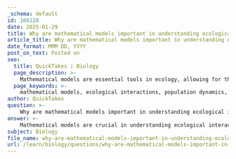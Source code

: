```yaml
---
_schema: default
id: 166128
date: 2025-01-29
title: Why are mathematical models important in understanding ecological interactions?
article_title: Why are mathematical models important in understanding ecological interactions?
date_format: MMM DD, YYYY
post_on_text: Posted on
seo:
  title: QuickTakes | Biology
  page_description: >-
    Mathematical models are essential tools in ecology, allowing for the prediction, analysis, and understanding of complex ecological interactions and their implications for species populations and conservation efforts.
  page_keywords: >-
    mathematical models, ecological interactions, population dynamics, predictions, species interactions, environmental impacts, theoretical ecology, conservation biology, coevolution, resource management
author: QuickTakes
question: >-
    Why are mathematical models important in understanding ecological interactions?
answer: >-
    Mathematical models are crucial in understanding ecological interactions for several reasons:\n\n1. **Prediction of Population Dynamics**: Mathematical models allow ecologists to predict how populations of different species will change over time. For instance, models like the Lotka-Volterra equations can illustrate how predator-prey dynamics operate, helping to forecast population fluctuations based on various parameters such as birth rates, death rates, and carrying capacity.\n\n2. **Analysis of Species Interactions**: These models provide a framework for analyzing complex interactions between species, such as competition, predation, and parasitism. By quantifying these interactions through mathematical equations, ecologists can better understand the underlying mechanisms that drive ecological relationships.\n\n3. **Understanding Environmental Impacts**: Mathematical models can simulate the effects of environmental changes, such as habitat destruction or climate change, on species populations and interactions. This predictive capability is essential for conservation efforts and resource management.\n\n4. **Framework for Theoretical Ecology**: Historical models, such as the Lotka-Volterra competition model, have laid the groundwork for theoretical ecology. They help explain fundamental ecological principles, such as competitive exclusion and species diversity, by providing a structured way to analyze how species compete for resources.\n\n5. **Practical Applications**: Beyond theoretical insights, mathematical models have practical applications in fields like conservation biology and invasive species management. They help predict how populations will respond to management strategies or environmental changes, guiding effective decision-making.\n\n6. **Incorporation of Complexity**: Advanced modeling approaches, such as agent-based models and matrix models, allow for the incorporation of more complex ecological dynamics, including non-lethal parasitism and habitat complexity. This complexity can lead to more accurate representations of real-world ecosystems.\n\n7. **Coevolutionary Dynamics**: Mathematical models can also be used to study coevolution between hosts and parasites, providing insights into how these interactions shape evolutionary trajectories and ecological outcomes.\n\nIn summary, mathematical models serve as essential tools in ecology, enabling researchers to analyze, predict, and understand the intricate dynamics of ecological interactions and their consequences. They bridge the gap between theoretical concepts and practical applications, making them invaluable for both ecological research and management.
subject: Biology
file_name: why-are-mathematical-models-important-in-understanding-ecological-interactions.md
url: /learn/biology/questions/why-are-mathematical-models-important-in-understanding-ecological-interactions
---
```


&nbsp;